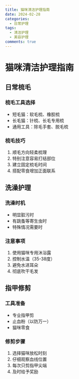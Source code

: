 ```yaml
---
title: 猫咪清洁护理指南
date: 2024-02-28
categories:
  - 日常护理
tags:
  - 清洁护理
  - 美容护理
comments: true
---
```


# 猫咪清洁护理指南

## 日常梳毛

### 梳毛工具选择
- 短毛猫：软毛梳、橡胶梳
- 长毛猫：针梳、长毛专用梳
- 通用工具：除毛手套、脱毛梳

### 梳毛技巧
1. 顺毛方向轻柔梳理
2. 特别注意容易打结部位
3. 建立固定梳毛时间
4. 搭配零食增加正面联系

## 洗澡护理

### 洗澡时机
- 明显脏污时
- 有跳蚤等寄生虫时
- 特殊情况需要时

### 注意事项
1. 使用猫咪专用沐浴露
2. 控制水温（35-38度）
3. 避免水进耳朵
4. 彻底吹干毛发

## 指甲修剪

### 工具准备
- 专业指甲剪
- 止血粉（以防万一）
- 猫咪零食

### 修剪步骤
1. 选择猫咪放松时刻
2. 仔细观察血线位置
3. 每次只剪指甲尖端
4. 及时给予奖励 
